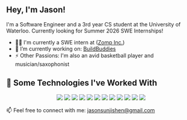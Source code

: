 ## Hey, I'm Jason!
I'm a Software Engineer and a 3rd year CS student at the University of Waterloo. Currently looking for Summer 2026 SWE Internships!


- 👨‍💻 I'm currently a SWE intern at ([Zomp Inc.](https://github.com/zompinc))
- 🔭 I’m currently working on: [BuildBuddies](https://buildbuddies.ca/)
- ⚡ Other Passions: I'm also an avid basketball player and musician/saxophonist

## 🔧 Some Technologies I've Worked With
<p align="center">
  <img src="https://img.shields.io/badge/-Python-3776AB?style=flat-square&logo=python&logoColor=white" />
  <img src="https://img.shields.io/badge/-C%2B%2B-00599C?style=flat-square&logo=c%2B%2B&logoColor=white" />
  <img src="https://img.shields.io/badge/-C%23-239120?style=flat-square&logo=c-sharp&logoColor=white" />
  <img src="https://img.shields.io/badge/-SQL-4479A1?style=flat-square&logo=postgresql&logoColor=white" />
  <img src="https://img.shields.io/badge/-JavaScript-F7DF1E?style=flat-square&logo=javascript&logoColor=black" />
  <img src="https://img.shields.io/badge/-TypeScript-3178C6?style=flat-square&logo=typescript&logoColor=white" />
  <img src="https://img.shields.io/badge/-Java-007396?style=flat-square&logo=java&logoColor=white" />
  <img src="https://img.shields.io/badge/-.NET-512BD4?style=flat-square&logo=dotnet&logoColor=white" />  
  <img src="https://img.shields.io/badge/-React-61DAFB?style=flat-square&logo=react&logoColor=black" />
  <img src="https://img.shields.io/badge/-Next.js-000000?style=flat-square&logo=next.js&logoColor=white" />
  <img src="https://img.shields.io/badge/-GraphQL-E10098?style=flat-square&logo=graphql&logoColor=white" />
  <img src="https://img.shields.io/badge/-Flask-3BABC3?style=flat-square&logo=flask&logoColor=white" />
</p>

📫 Feel free to connect with me: [jasonsunjishen@gmail.com](mailto:jasonsunjishen@gmail.com)
